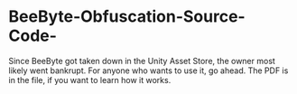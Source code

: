 # BeeByte-Obfuscation-Source-Code-
Since BeeByte got taken down in the Unity Asset Store, the owner most likely went bankrupt. For anyone who wants to use it, go ahead. The PDF is in the file, if you want to learn how it works.
